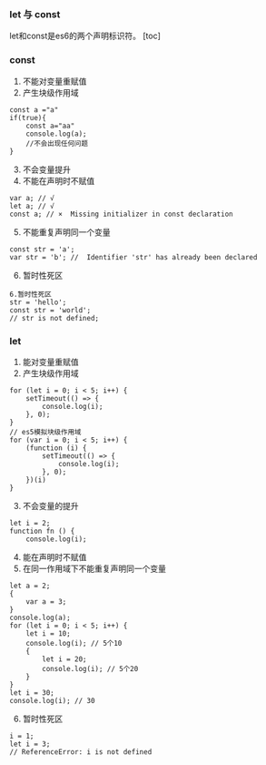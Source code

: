 ### let 与 const
let和const是es6的两个声明标识符。
[toc]
### const 
1. 不能对变量重赋值
2. 产生块级作用域

```
const a ="a"
if(true){
    const a="aa"
    console.log(a);
    //不会出现任何问题
}
```

3. 不会变量提升
4. 不能在声明时不赋值
```
var a; // √
let a; // √
const a; // ×  Missing initializer in const declaration
```
5. 不能重复声明同一个变量
```
const str = 'a';
var str = 'b'; //  Identifier 'str' has already been declared
```

6. 暂时性死区

```
6.暂时性死区
str = 'hello';
const str = 'world';
// str is not defined;
```
### let
1. 能对变量重赋值
2. 产生块级作用域

```
for (let i = 0; i < 5; i++) {
    setTimeout(() => {
        console.log(i);
    }, 0);
}
// es5模拟块级作用域
for (var i = 0; i < 5; i++) {
    (function (i) {
        setTimeout(() => {
            console.log(i);
        }, 0);
    })(i)
}
```

3. 不会变量的提升

```
let i = 2;
function fn () {
    console.log(i);
```

4. 能在声明时不赋值
5. 在同一作用域下不能重复声明同一个变量

```
let a = 2;
{
    var a = 3;
}
console.log(a);
for (let i = 0; i < 5; i++) {
    let i = 10;
    console.log(i); // 5个10
    {
        let i = 20;
        console.log(i); // 5个20
    }
}
let i = 30;
console.log(i); // 30
```

6. 暂时性死区

```
i = 1;
let i = 3;
// ReferenceError: i is not defined
```


